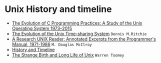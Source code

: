 # Unix History and timeline

* [The Evolution of C Programming Practices: A Study of the Unix Operating System 1973–2015]()
* [The Evolution of the Unix Time-sharing System](https://www.bell-labs.com/usr/dmr/www/hist.html) `Dennis M.Ritchie`
* [A Research UNIX Reader: Annotated Excerpts from the Programmer's Manual, 1971-1986](http://www.cs.dartmouth.edu/~doug/reader.pdf) `M. Douglas McIlroy`
* [History and Timeline](http://www.unix.org/what_is_unix/history_timeline.html)
* [The Strange Birth and Long Life of Unix](https://spectrum.ieee.org/tech-history/cyberspace/the-strange-birth-and-long-life-of-unix) `Warren Toomey`
